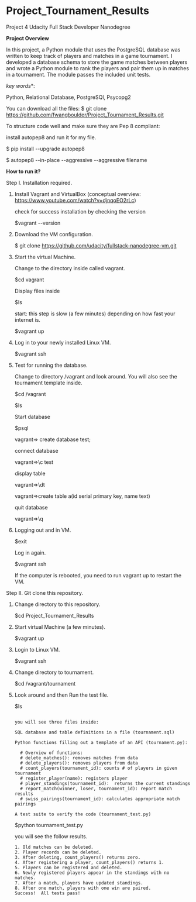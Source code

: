 # Project_Tournament_Results
Project 4 Udacity Full Stack Developer Nanodegree

**Project Overview**

In this project, a Python module that uses the PostgreSQL database was written to
keep track of players and matches in a game tournament. I developed a database
schema to store the game matches between players and wrote a Python module to
rank the players and pair them up in matches in a tournament.
The module passes the included unit tests.

*key words**:

Python, Relational Database, PostgreSQl, Psycopg2

You can download all the files: $ git clone https://github.com/fwangboulder/Project_Tournament_Results.git

To structure code well and make sure they are Pep 8 compliant:

install autopep8 and run it for my file.

$ pip install --upgrade autopep8

$ autopep8 --in-place --aggressive --aggressive  filename

**How to run it?**


Step I. Installation required.

1. Install Vagrant and VirtualBox (conceptual overview: https://www.youtube.com/watch?v=djnqoEO2rLc)

    check for success installation by checking the version

    $vagrant --version

2. Download the VM configuration.

    $ git clone https://github.com/udacity/fullstack-nanodegree-vm.git

3. Start the virtual Machine.

    Change to the directory inside called vagrant.

    $cd vagrant

    Display files inside

    $ls

    start: this step is slow (a few minutes) depending on how fast your internet is.

    $vagrant up

4. Log in to your newly installed Linux VM.

    $vagrant ssh

5. Test for running the database.

    Change to directory /vagrant and look around. You will also see the tournament template inside.

    $cd /vagrant

    $ls

    Start database

    $psql

    vagrant=> create database test;

    connect database

    vagrant=>\c test

    display table

    vagrant=>\dt

    vagrant=>create table a(id serial primary key, name text)

    quit database

    vagrant=>\q

6. Logging out and in VM.

    $exit

    Log in again.

    $vagrant ssh

    If the computer is rebooted, you need to run vagrant up to restart the VM.

Step II. Git clone this repository.

1. Change directory to this repository.

    $cd Project_Tournament_Results

2. Start virtual Machine (a few minutes).

    $vagrant up

3. Login to Linux VM.

    $vagrant ssh

4. Change directory to tournament.

    $cd /vagrant/tournament

5. Look around and then Run the test file.

    $ls

    ```

    you will see three files inside:

    SQL database and table definitions in a file (tournament.sql)

    Python functions filling out a template of an API (tournament.py):

      # Overview of functions:
      # delete_matches(): removes matches from data
      # delete_players(): removes players from data
      # count_players(tournament_id): counts # of players in given tournament
      # register_player(name): registers player
      # player_standings(tournament_id):  returns the current standings
      # report_match(winner, loser, tournament_id): report match results
      # swiss_pairings(tournament_id): calculates appropriate match pairings

    A test suite to verify the code (tournament_test.py)

    ```

    $python tournament_test.py

    you will see the follow results.

      ```
      1. Old matches can be deleted.
      2. Player records can be deleted.
      3. After deleting, count_players() returns zero.
      4. After registering a player, count_players() returns 1.
      5. Players can be registered and deleted.
      6. Newly registered players appear in the standings with no matches.
      7. After a match, players have updated standings.
      8. After one match, players with one win are paired.
      Success!  All tests pass!

      ```
